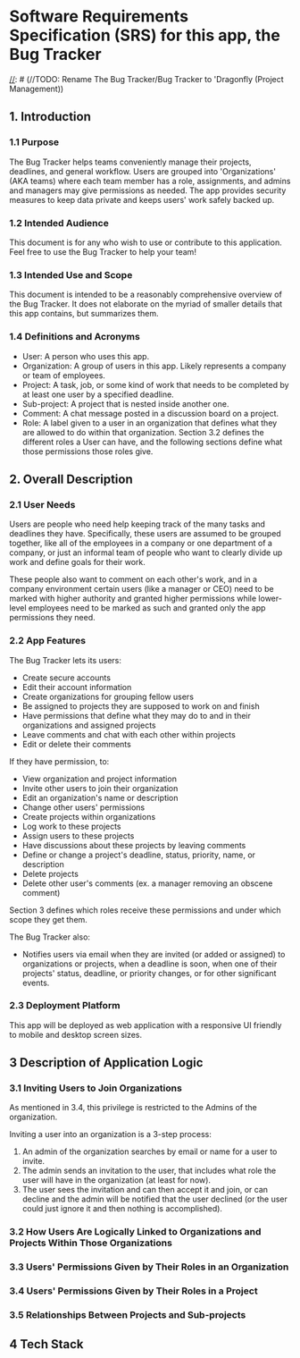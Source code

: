 # Software Requirements Specification (SRS) for this app, the **Bug Tracker**

[//]: # (//TODO: Add license to repo)
[//]: # (//TODO: Rename The Bug Tracker/Bug Tracker to 'Dragonfly (Project Management))
## 1. Introduction

### 1.1 Purpose
The Bug Tracker helps teams conveniently manage their projects, deadlines, and general workflow. Users are grouped into 'Organizations' (AKA teams) where each team member has a role, assignments, and admins and managers may give permissions as needed. The app provides security measures to keep data private and keeps users' work safely backed up.

### 1.2 Intended Audience
This document is for any who wish to use or contribute to this application. Feel free to use the Bug Tracker to help your team!

### 1.3 Intended Use and Scope
This document is intended to be a reasonably comprehensive overview of the Bug Tracker. It does not elaborate on the myriad of smaller details that this app contains, but summarizes them.

### 1.4 Definitions and Acronyms
- User: A person who uses this app.
- Organization: A group of users in this app. Likely represents a company or team of employees.
- Project: A task, job, or some kind of work that needs to be completed by at least one user by a specified deadline.
- Sub-project: A project that is nested inside another one.
- Comment: A chat message posted in a discussion board on a project.
- Role: A label given to a user in an organization that defines what they are allowed to do within that organization. Section 3.2 defines the different roles a User can have, and the following sections define what those permissions those roles give.

[//]: # (//TODO: define assignments?)


## 2. Overall Description

### 2.1 User Needs
Users are people who need help keeping track of the many tasks and deadlines they have. Specifically, these users are assumed to be grouped together, like all of the employees in a company or one department of a company, or just an informal team of people who want to clearly divide up work and define goals for their work.

These people also want to comment on each other's work, and in a company environment certain users (like a manager or CEO) need to be marked with higher authority and granted higher permissions while lower-level employees need to be marked as such and granted only the app permissions they need.

### 2.2 App Features
The Bug Tracker lets its users:
- Create secure accounts
- Edit their account information
- Create organizations for grouping fellow users
- Be assigned to projects they are supposed to work on and finish
- Have permissions that define what they may do to and in their organizations and assigned projects
- Leave comments and chat with each other within projects
- Edit or delete their comments

If they have permission, to:
- View organization and project information
- Invite other users to join their organization
- Edit an organization's name or description
- Change other users' permissions
- Create projects within organizations
- Log work to these projects
- Assign users to these projects
- Have discussions about these projects by leaving comments
- Define or change a project's deadline, status, priority, name, or description
- Delete projects
- Delete other user's comments (ex. a manager removing an obscene comment)

Section 3 defines which roles receive these permissions and under which scope they get them.

The Bug Tracker also:
- Notifies users via email when they are invited (or added or assigned) to organizations or projects, when a deadline is soon, when one of their projects' status, deadline, or priority changes, or for other significant events.

### 2.3 Deployment Platform
This app will be deployed as web application with a responsive UI friendly to mobile and desktop screen sizes.


## 3 Description of Application Logic

### 3.1 Inviting Users to Join Organizations
As mentioned in 3.4, this privilege is restricted to the Admins of the organization.

Inviting a user into an organization is a 3-step process:
1) An admin of the organization searches by email or name for a user to invite.
2) The admin sends an invitation to the user, that includes what role the user will have in the organization (at least for now).
3) The user sees the invitation and can then accept it and join, or can decline and the admin will be notified that the user declined (or the user could just ignore it and then nothing is accomplished).


### 3.2 How Users Are Logically Linked to Organizations and Projects Within Those Organizations


### 3.3 Users' Permissions Given by Their Roles in an Organization


### 3.4 Users' Permissions Given by Their Roles in a Project

### 3.5 Relationships Between Projects and Sub-projects


## 4 Tech Stack


[//]: # (//TODO: Finish this SRS and make it more professional)